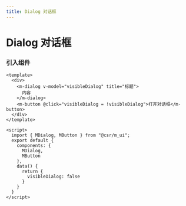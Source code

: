 ```yaml
---
title: Dialog 对话框
---
```

# Dialog 对话框
### 引入组件
```vue
<template>
  <div>
    <m-dialog v-model="visibleDialog" title="标题">
      内容
    </m-dialog>
    <m-button @click="visibleDialog = !visibleDialog">打开对话框</m-button>
  </div>
</template>

<script>
  import { MDialog, MButton } from "@csr/m_ui";
  export default {
    components: {
      MDialog,
      MButton
    },
    data() {
      return {
        visibleDialog: false
      }
    }
  }
</script>
```
<ClientOnly>
<dialog-demos></dialog-demos>
</ClientOnly>